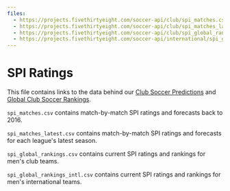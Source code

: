 ```yaml
---
files:
  - https://projects.fivethirtyeight.com/soccer-api/club/spi_matches.csv
  - https://projects.fivethirtyeight.com/soccer-api/club/spi_matches_latest.csv
  - https://projects.fivethirtyeight.com/soccer-api/club/spi_global_rankings.csv
  - https://projects.fivethirtyeight.com/soccer-api/international/spi_global_rankings_intl.csv
---
```

# SPI Ratings

This file contains links to the data behind our [Club Soccer Predictions](https://projects.fivethirtyeight.com/soccer-predictions/) and [Global Club Soccer Rankings](https://projects.fivethirtyeight.com/global-club-soccer-rankings/).

`spi_matches.csv` contains match-by-match SPI ratings and forecasts back to 2016.

`spi_matches_latest.csv` contains match-by-match SPI ratings and forecasts for each league's latest season.

`spi_global_rankings.csv` contains current SPI ratings and rankings for men's club teams.

`spi_global_rankings_intl.csv` contains current SPI ratings and rankings for men's international teams.
